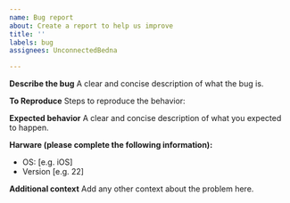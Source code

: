 ```yaml
---
name: Bug report
about: Create a report to help us improve
title: ''
labels: bug
assignees: UnconnectedBedna

---
```


**Describe the bug**
A clear and concise description of what the bug is.

**To Reproduce**
Steps to reproduce the behavior:

**Expected behavior**
A clear and concise description of what you expected to happen.

**Harware (please complete the following information):**
 - OS: [e.g. iOS]
 - Version [e.g. 22]

**Additional context**
Add any other context about the problem here.
